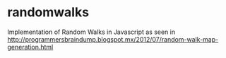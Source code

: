 randomwalks
===========

Implementation of Random Walks in Javascript as seen in http://programmersbraindump.blogspot.mx/2012/07/random-walk-map-generation.html